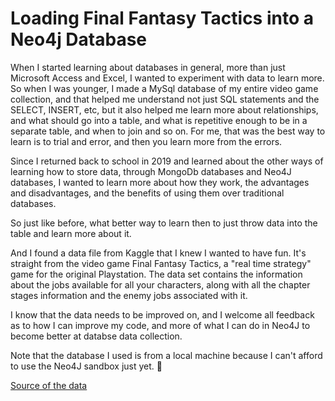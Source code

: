 # Loading Final Fantasy Tactics into a Neo4j Database

When I started learning about databases in general, more than just Microsoft Access and Excel, I wanted to experiment with data to learn more. So when I was younger, I made a MySql database of my entire video game collection, and that helped me understand not just SQL statements and the SELECT, INSERT, etc, but it also helped me learn more about relationships, and what should go into a table, and what is repetitive enough to be in a separate table, and when to join and so on. For me, that was the best way to learn is to trial and error, and then you learn more from the errors.

Since I returned back to school in 2019 and learned about the other ways of learning how to store data, through MongoDb databases and Neo4J databases, I wanted to learn more about how they work, the advantages and disadvantages, and the benefits of using them over traditional databases.

So just like before, what better way to learn then to just throw data into the table and learn more about it.

And I found a data file from Kaggle that I knew I wanted to have fun. It's straight from the video game Final Fantasy Tactics, a "real time strategy" game for the original Playstation. The data set contains the information about the jobs available for all your characters, along with all the chapter stages information and the enemy jobs associated with it.

I know that the data needs to be improved on, and I welcome all feedback as to how I can improve my code, and more of what I can do in Neo4J to become better at databse data collection.

Note that the database I used is from a local machine because I can't afford to use the Neo4J sandbox just yet. 🤣

[Source of the data](https://www.kaggle.com/datasets/andrewparnell/final-fantasy-tactics-battles)
